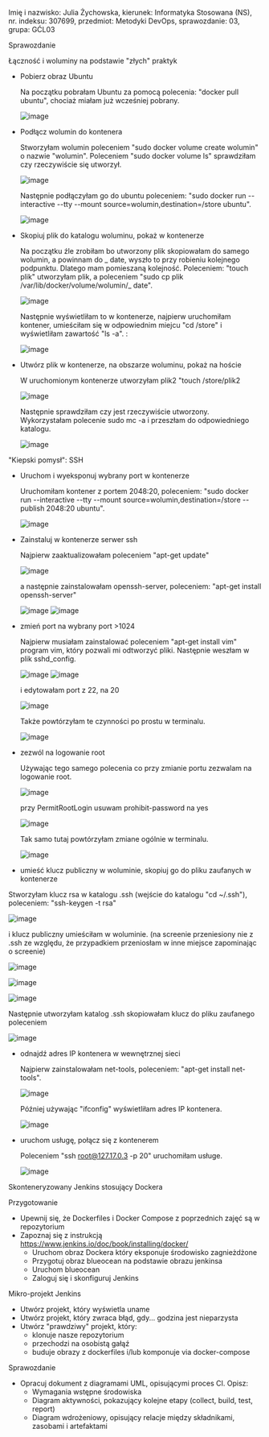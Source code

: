 Imię i nazwisko: Julia Żychowska, kierunek: Informatyka Stosowana (NS), nr. indeksu: 307699, przedmiot: Metodyki DevOps, sprawozdanie: 03, grupa: GĆL03

Sprawozdanie

Łączność i woluminy na podstawie "złych" praktyk

  - Pobierz obraz Ubuntu
  
    Na początku pobrałam Ubuntu za pomocą polecenia: "docker pull ubuntu", chociaż miałam już wcześniej pobrany. 
    
    ![image](https://user-images.githubusercontent.com/28841971/144750679-57bf5fef-5c65-4ce6-9a0d-2219c6e903c3.png)
    
  - Podłącz wolumin do kontenera
  
    Stworzyłam wolumin poleceniem "sudo docker volume create wolumin" o nazwie "wolumin". Poleceniem "sudo docker volume ls" sprawdziłam czy rzeczywiście się utworzył.
    
    ![image](https://user-images.githubusercontent.com/28841971/144750741-0769efdb-c6a6-4ee7-98dd-e10e72dd1f3f.png)
    
    Następnie podłączyłam go do ubuntu poleceniem: "sudo docker run --interactive --tty --mount source=wolumin,destination=/store ubuntu".
    
    ![image](https://user-images.githubusercontent.com/28841971/144750820-be633b36-8392-4cff-9fcc-d2bad9b2ff10.png)

  - Skopiuj plik do katalogu woluminu, pokaż w kontenerze
  
    Na początku źle zrobiłam bo utworzony plik skopiowałam do samego wolumin, a powinnam do _ date, wyszło to przy robieniu kolejnego podpunktu. Dlatego mam pomieszaną kolejność. Poleceniem: "touch plik" utworzyłam plik, a poleceniem "sudo cp plik /var/lib/docker/volume/wolumin/_ date". 
    
    ![image](https://user-images.githubusercontent.com/28841971/144751084-df25e832-5dfc-4c6a-a5f4-51911cadabf8.png)
    
    Następnie wyświetliłam to w kontenerze, najpierw uruchomiłam kontener, umieściłam się w odpowiednim miejcu "cd /store" i wyświetliłam zawartość "ls -a". : 
    
    ![image](https://user-images.githubusercontent.com/28841971/144751107-00559958-a77f-43c0-b2b5-9a78f95d99a8.png)
    
  - Utwórz plik w kontenerze, na obszarze woluminu, pokaż na hoście
  
    W uruchomionym kontenerze utworzyłam plik2 "touch /store/plik2
    
    ![image](https://user-images.githubusercontent.com/28841971/144751232-b9631411-0227-4265-9108-650307489d0d.png)
    
    Następnie sprawdziłam czy jest rzeczywiście utworzony. Wykorzystałam polecenie sudo mc -a i przeszłam do odpowiedniego katalogu.
    
    ![image](https://user-images.githubusercontent.com/28841971/144751257-3ea5f4f7-710c-41ad-9ee3-7cf880bf4192.png)
    
"Kiepski pomysł": SSH

  - Uruchom i wyeksponuj wybrany port w kontenerze

    Uruchomiłam kontener z portem 2048:20, poleceniem: "sudo docker run --interactive --tty --mount source=wolumin,destination=/store --publish 2048:20 ubuntu".

    ![image](https://user-images.githubusercontent.com/28841971/144752663-06142ce5-7404-4dfc-a6ea-6699467541fb.png)

  - Zainstaluj w kontenerze serwer ssh
  
    Najpierw zaaktualizowałam poleceniem "apt-get update"
    
    ![image](https://user-images.githubusercontent.com/28841971/144752671-d84b5a11-aa75-4481-b5e5-54328b6fcc75.png)
    
    a następnie zainstalowałam openssh-server, poleceniem: "apt-get install openssh-server"
    
    ![image](https://user-images.githubusercontent.com/28841971/144752802-8d9dd9a4-8103-46cf-b889-c96e4af9e4b7.png)
    ![image](https://user-images.githubusercontent.com/28841971/144752820-75146305-a6fb-40e9-83a8-e1bce5d8cc1a.png)
    
  - zmień port na wybrany port >1024
    
    Najpierw musiałam zainstalować poleceniem "apt-get install vim" program vim, który pozwali mi odtworzyć pliki. Następnie weszłam w plik sshd_config.
    
    ![image](https://user-images.githubusercontent.com/28841971/144752975-01c66a35-a25c-4d46-b119-cae605314a54.png)
    ![image](https://user-images.githubusercontent.com/28841971/144752999-61cf5d05-b0e5-4590-8eeb-db4d3d19bc88.png)

    i edytowałam port z 22, na 20
    
    ![image](https://user-images.githubusercontent.com/28841971/144757288-853c9671-c031-4445-804f-43876ab798dd.png)

    Także powtórzyłam te czynności po prostu w terminalu. 

    ![image](https://user-images.githubusercontent.com/28841971/144757255-1bff6ee5-d0e6-45cf-ae96-ca096318827b.png)


  - zezwól na logowanie root
  
    Używając tego samego polecenia co przy zmianie portu zezwalam na logowanie root.

    ![image](https://user-images.githubusercontent.com/28841971/144753449-046a6c7e-443a-4fa8-b7ef-22b65eb2836f.png)

    przy PermitRootLogin usuwam prohibit-password na yes
    
    ![image](https://user-images.githubusercontent.com/28841971/144757285-8f306da6-9fa6-41d6-9f1e-cdaaeeb688ce.png)
    
    Tak samo tutaj powtórzyłam zmiane ogólnie w terminalu.
    
    ![image](https://user-images.githubusercontent.com/28841971/144757257-7834016c-bbfc-48c1-a8ca-1c12643c3510.png)

  - umieść klucz publiczny w woluminie, skopiuj go do pliku zaufanych w kontenerze
  
   Stworzyłam klucz rsa w katalogu .ssh (wejście do katalogu "cd ~/.ssh"), poleceniem: "ssh-keygen -t rsa" 

   ![image](https://user-images.githubusercontent.com/28841971/144757351-62f69f86-d910-49d5-bd2f-1583be578a41.png)
   
   i klucz publiczny umieściłam w woluminie. (na screenie przeniesiony nie z .ssh ze względu, że przypadkiem przeniosłam w inne miejsce zapominając o screenie)
   
   ![image](https://user-images.githubusercontent.com/28841971/144757567-cff70d83-4123-4c48-a07c-7a9cf42fd96f.png)
   
   ![image](https://user-images.githubusercontent.com/28841971/144757572-5ef5ba91-c44c-4c64-a328-47df8208bc90.png)
   
   ![image](https://user-images.githubusercontent.com/28841971/144757546-cb2980f4-e8f4-4bc6-b198-682cdb9f5738.png)
   
   Następnie utworzyłam katalog .ssh skopiowałam klucz do pliku zaufanego poleceniem
   
   ![image](https://user-images.githubusercontent.com/28841971/144757931-1c1620ac-db4f-4d72-8dc2-975ceb01d190.png)
    
  - odnajdź adres IP kontenera w wewnętrznej sieci

    Najpierw zainstalowałam net-tools, poleceniem: "apt-get install net-tools". 

    ![image](https://user-images.githubusercontent.com/28841971/144757498-0b9a631e-40ca-4fe9-b3b9-9ff367da5432.png)

    Później używając "ifconfig" wyświetliłam adres IP kontenera.
    
    ![image](https://user-images.githubusercontent.com/28841971/144757622-20e08660-f936-46ab-97e8-ff0b22a85d9d.png)
    
  - uruchom usługę, połącz się z kontenerem
  
    Poleceniem "ssh root@127.17.0.3 -p 20" uruchomiłam usługe.
    
    ![image](https://user-images.githubusercontent.com/28841971/144758004-22c55bc0-00e9-45c9-a6c6-f3c69cfe7121.png)

Skonteneryzowany Jenkins stosujący Dockera

Przygotowanie

  - Upewnij się, że Dockerfiles i Docker Compose z poprzednich zajęć są w repozytorium
  - Zapoznaj się z instrukcją https://www.jenkins.io/doc/book/installing/docker/
    - Uruchom obraz Dockera który eksponuje środowisko zagnieżdżone
    - Przygotuj obraz blueocean na podstawie obrazu jenkinsa
    - Uruchom blueocean
    - Zaloguj się i skonfiguruj Jenkins

Mikro-projekt Jenkins

  - Utwórz projekt, który wyświetla uname
  - Utwórz projekt, który zwraca błąd, gdy... godzina jest nieparzysta
  - Utwórz "prawdziwy" projekt, który:
    - klonuje nasze repozytorium
    - przechodzi na osobistą gałąź
    - buduje obrazy z dockerfiles i/lub komponuje via docker-compose

Sprawozdanie
  - Opracuj dokument z diagramami UML, opisującymi proces CI. Opisz:
    - Wymagania wstępne środowiska
    - Diagram aktywności, pokazujący kolejne etapy (collect, build, test, report)
    - Diagram wdrożeniowy, opisujący relacje między składnikami, zasobami i artefaktami
